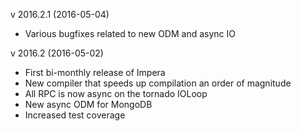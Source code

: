 v 2016.2.1 (2016-05-04)
- Various bugfixes related to new ODM and async IO

v 2016.2 (2016-05-02)
- First bi-monthly release of Impera
- New compiler that speeds up compilation an order of magnitude
- All RPC is now async on the tornado IOLoop
- New async ODM for MongoDB
- Increased test coverage
